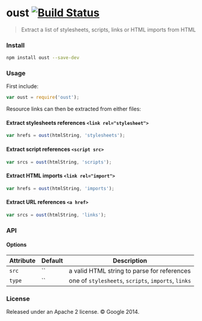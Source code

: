 oust [![Build Status](https://travis-ci.org/addyosmani/oust.svg?branch=master)](https://travis-ci.org/addyosmani/oust)
====

> Extract a list of stylesheets, scripts, links or HTML imports from HTML

### Install

```sh
npm install oust --save-dev
```

### Usage

First include:

```js
var oust = require('oust');
```

Resource links can then be extracted from either files:

#### Extract stylesheets references `<link rel="stylesheet">`

```js
var hrefs = oust(htmlString, 'stylesheets');
```

#### Extract script references `<script src>`

```js
var srcs = oust(htmlString, 'scripts');
```

#### Extract HTML imports `<link rel="import">`

```js
var hrefs = oust(htmlString, 'imports');
```

#### Extract URL references `<a href>`

```js
var srcs = oust(htmlString, 'links');
```

### API

#### Options

Attribute       | Default   | Description
---             | ---       | ---
`src`           | ``        | a valid HTML string to parse for references
`type`      | ``        | one of `stylesheets`, `scripts`, `imports`, `links`

### License

Released under an Apache 2 license. © Google 2014.